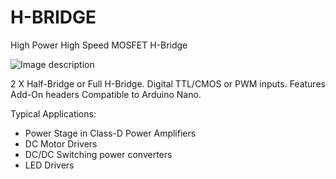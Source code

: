 # H-BRIDGE
High Power High Speed MOSFET H-Bridge

![Image description](https://github.com/microhelios/H-BRIDGE/blob/master/UHELIOS_H_BRIDGE.png)

2 X Half-Bridge or Full H-Bridge.
Digital TTL/CMOS or PWM inputs.
Features Add-On headers Compatible to Arduino Nano.

Typical Applications:
  - Power Stage in Class-D Power Amplifiers
  - DC Motor Drivers
  - DC/DC Switching power converters
  - LED Drivers
